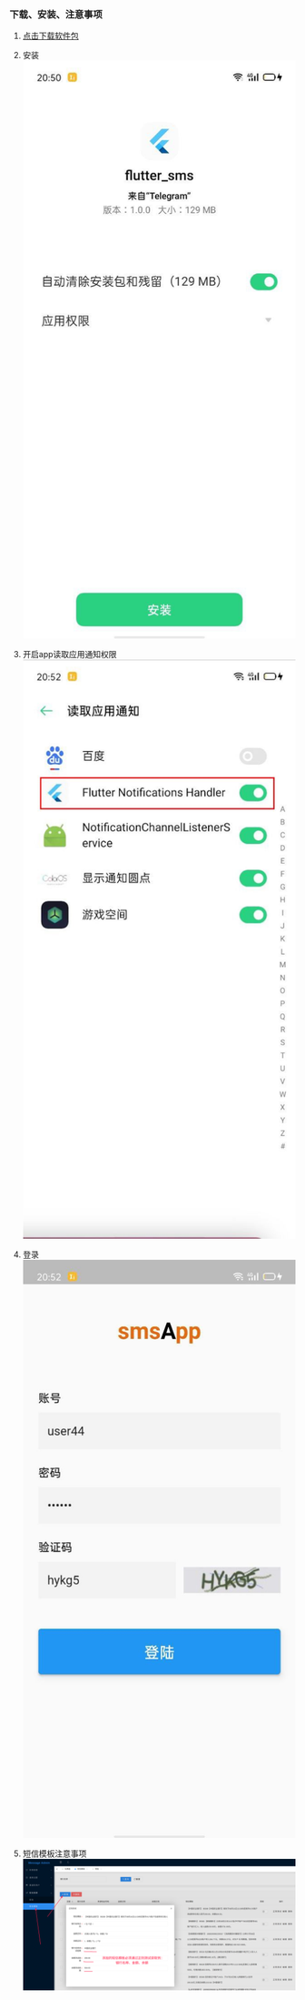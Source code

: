 ### 下载、安装、注意事项
1. [点击下载软件包](./download/smsApp.apk)

2. 安装
![img](./install.jpg)

3. 开启app读取应用通知权限
![img](./set.jpg)

4. 登录
![img](./login.jpg)


5. 短信模板注意事项
![img](./notice1.png)


